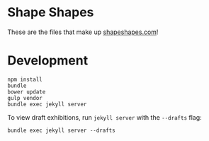 Shape Shapes
============

These are the files that make up [shapeshapes.com](http://shapeshapes.com)!

Development
===========

```
npm install
bundle
bower update
gulp vendor
bundle exec jekyll server
```

To view draft exhibitions, run `jekyll server` with the `--drafts` flag:

```
bundle exec jekyll server --drafts
```
